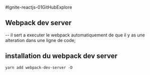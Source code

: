 #Ignite-reactjs-01GitHubExplore

## Webpack dev server
-- il sert a executer le webpack automatiquement de que il y as une alteration dans une ligne de code;


## installation du webpack dev server
```yarn add webpack-dev-server -D```
